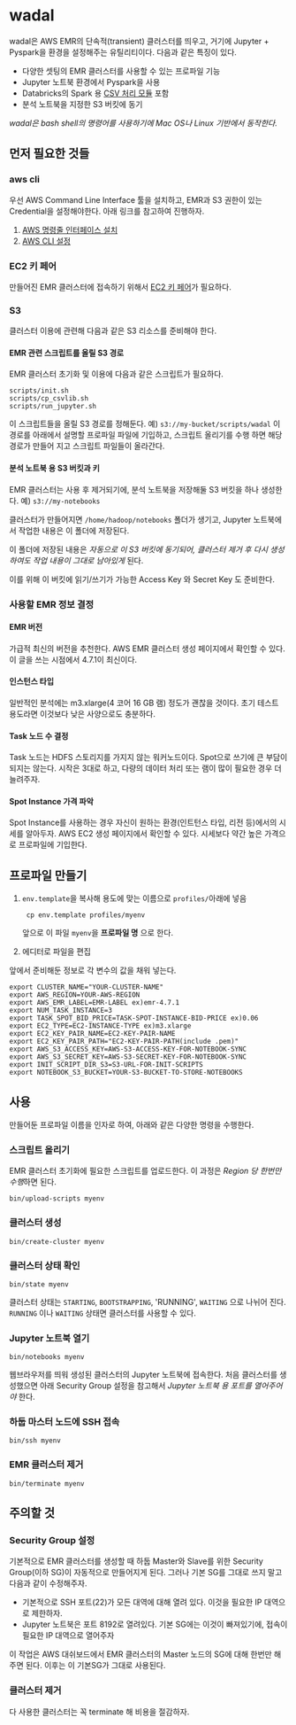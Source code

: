 # wadal

wadal은 AWS EMR의 단속적(transient) 클러스터를 띄우고, 거기에 Jupyter + Pyspark을 환경을 설정해주는 유틸리티이다. 다음과 같은 특징이 있다.

- 다양한 셋팅의 EMR 클러스터를 사용할 수 있는 프로파일 기능
- Jupyter 노트북 환경에서 Pyspark을 사용
- Databricks의 Spark 용 [CSV 처리 모듈](https://github.com/databricks/spark-csv) 포함
- 분석 노트북을 지정한 S3 버킷에 동기

*wadal은 bash shell의 명령어를 사용하기에 Mac OS나 Linux 기반에서 동작한다.*

## 먼저 필요한 것들

### aws cli

우선 AWS Command Line Interface 툴을 설치하고, EMR과 S3 권한이 있는 Credential을 설정해야한다. 아래 링크를 참고하여 진행하자.

1. [AWS 명령줄 인터페이스 설치](https://aws.amazon.com/ko/cli/)
2. [AWS CLI 설정](http://docs.aws.amazon.com/cli/latest/userguide/cli-chap-getting-started.html)

### EC2 키 페어

만들어진 EMR 클러스터에 접속하기 위해서 [EC2 키 페어](http://docs.aws.amazon.com/ko_kr/AWSEC2/latest/UserGuide/ec2-key-pairs.html)가 필요하다.

### S3

클러스터 이용에 관련해 다음과 같은 S3 리소스를 준비해야 한다.

#### EMR 관련 스크립트를 올릴 S3 경로

EMR 클러스터 초기화 및 이용에 다음과 같은 스크립트가 필요하다. 

    scripts/init.sh
    scripts/cp_csvlib.sh
    scripts/run_jupyter.sh

이 스크립트들을 올릴 S3 경로를 정해둔다. 예) `s3://my-bucket/scripts/wadal`
이 경로를 아래에서 설명할 프로파일 파일에 기입하고, 스크립트 올리기를 수행 하면 해당 경로가 만들어 지고 스크립트 파일들이 올라간다.

#### 분석 노트북 용 S3 버킷과 키

EMR 클러스터는 사용 후 제거되기에, 분석 노트북을 저장해둘 S3 버킷을 하나 생성한다. 예) `s3://my-notebooks`

클러스터가 만들어지면 `/home/hadoop/notebooks` 폴더가 생기고, Jupyter 노트북에서 작업한 내용은 이 폴더에 저장된다.

이 폴더에 저장된 내용은 *자동으로 이 S3 버킷에 동기되어, 클러스터 제거 후 다시 생성하여도 작업 내용이 그대로 남아있게* 된다.

이를 위해 이 버킷에 읽기/쓰기가 가능한 Access Key 와 Secret Key 도 준비한다.


### 사용할 EMR 정보 결정

#### EMR 버전

가급적 최신의 버전을 추천한다. AWS EMR 클러스터 생성 페이지에서 확인할 수 있다. 이 글을 쓰는 시점에서 4.7.1이 최신이다.

#### 인스턴스 타입

일반적인 분석에는 m3.xlarge(4 코어 16 GB 램) 정도가 괜찮을 것이다. 초기 테스트 용도라면 이것보다 낮은 사양으로도 충분하다.

#### Task 노드 수 결정

Task 노드는 HDFS 스토리지를 가지지 않는 워커노드이다. Spot으로 쓰기에 큰 부담이 되지는 않는다. 시작은 3대로 하고, 다량의 데이터 처리 또는 램이 많이 필요한 경우 더 늘려주자.

#### Spot Instance 가격 파악

Spot Instance를 사용하는 경우 자신이 원하는 환경(인트턴스 타입, 리전 등)에서의 시세를 알아두자. AWS EC2 생성 페이지에서 확인할 수 있다. 시세보다 약간 높은 가격으로 프로파일에 기입한다. 


## 프로파일 만들기

1. `env.template`을 복사해 용도에 맞는 이름으로 `profiles/`아래에 넣음

        cp env.template profiles/myenv

    앞으로 이 파일 `myenv`을 **프로파일 명** 으로 한다.

2. 에디터로 파일을 편집

앞에서 준비해둔 정보로 각 변수의 값을 채워 넣는다.

    export CLUSTER_NAME="YOUR-CLUSTER-NAME"
    export AWS_REGION=YOUR-AWS-REGION
    export AWS_EMR_LABEL=EMR-LABEL ex)emr-4.7.1
    export NUM_TASK_INSTANCE=3
    export TASK_SPOT_BID_PRICE=TASK-SPOT-INSTANCE-BID-PRICE ex)0.06
    export EC2_TYPE=EC2-INSTANCE-TYPE ex)m3.xlarge
    export EC2_KEY_PAIR_NAME=EC2-KEY-PAIR-NAME
    export EC2_KEY_PAIR_PATH="EC2-KEY-PAIR-PATH(include .pem)"
    export AWS_S3_ACCESS_KEY=AWS-S3-ACCESS-KEY-FOR-NOTEBOOK-SYNC
    export AWS_S3_SECRET_KEY=AWS-S3-SECRET-KEY-FOR-NOTEBOOK-SYNC
    export INIT_SCRIPT_DIR_S3=S3-URL-FOR-INIT-SCRIPTS
    export NOTEBOOK_S3_BUCKET=YOUR-S3-BUCKET-TO-STORE-NOTEBOOKS

## 사용

만들어둔 프로파일 이름을 인자로 하여, 아래와 같은 다양한 명령을 수행한다.


### 스크립트 올리기

EMR 클러스터 초기화에 필요한 스크립트를 업로드한다. 이 과정은 *Region 당 한번만 수행*하면 된다.

    bin/upload-scripts myenv

### 클러스터 생성

    bin/create-cluster myenv

### 클러스터 상태 확인

    bin/state myenv

클러스터 상태는 `STARTING`, `BOOTSTRAPPING`, 'RUNNING', `WAITING` 으로 나뉘어 진다. `RUNNING` 이나 `WAITING` 상태면 클러스터를 사용할 수 있다.

### Jupyter 노트북 열기

    bin/notebooks myenv

웹브라우저를 띄워 생성된 클러스터의 Jupyter 노트북에 접속한다. 처음 클러스터를 생성했으면 아래 Security Group 설정을 참고해서 *Jupyter 노트북 용 포트를 열어주어야* 한다.

### 하둡 마스터 노드에 SSH 접속

    bin/ssh myenv

### EMR 클러스터 제거

    bin/terminate myenv


## 주의할 것

### Security Group 설정

기본적으로 EMR 클러스터를 생성할 때 하둡 Master와 Slave를 위한 Security Group(이하 SG)이 자동적으로 만들어지게 된다. 그러나 기본 SG를 그대로 쓰지 말고 다음과 같이 수정해주자.

- 기본적으로 SSH 포트(22)가 모든 대역에 대해 열려 있다. 이것을 필요한 IP 대역으로 제한하자.
- Jupyter 노트북은 포트 8192로 열려있다. 기본 SG에는 이것이 빠져있기에, 접속이 필요한 IP 대역으로 열어주자

이 작업은 AWS 대쉬보드에서 EMR 클러스터의 Master 노드의 SG에 대해 한번만 해주면 된다. 이후는 이 기본SG가 그대로 사용된다.

### 클러스터 제거

다 사용한 클러스터는 꼭 terminate 해 비용을 절감하자.

